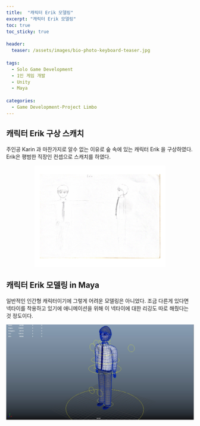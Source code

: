 ```yaml
---
title:  "캐릭터 Erik 모델링"
excerpt: "캐릭터 Erik 모델링"
toc: true
toc_sticky: true

header:
  teaser: /assets/images/bio-photo-keyboard-teaser.jpg
  
tags:
  - Solo Game Development
  - 1인 게임 개발
  - Unity
  - Maya
  
categories:
  - Game Development-Project Limbo
---
```




## 캐릭터 Erik 구상 스캐치
주인공 Karin 과 마찬가지로 알수 없는 이유로 숲 속에 있는 캐릭터 Erik 을 구상하였다. Erik은 평범한 직장인 컨셉으로 스캐치를 하였다.

<p align="center">
<img src = "https://raw.githubusercontent.com/ronick-grammer/ronick-grammer.github.io/main/assets/images/5-Erik_modeling/Erik_modeling.jpg" width="70%">
</p>

  
## 캐릭터 Erik 모델링 in Maya
일반적인 인간형 캐릭터이기에 그렇게 어려운 모델링은 아니었다. 조금 다른게 있다면 넥타이를 착용하고 있기에 애니메이션을 위해 이 넥타이에 대한 리깅도 따로 해줬다는 것 정도이다.
<p align="center">
<img src = "https://raw.githubusercontent.com/ronick-grammer/ronick-grammer.github.io/main/assets/images/5-Erik_modeling/Erik_modeling_Maya.jpg">
</p>

